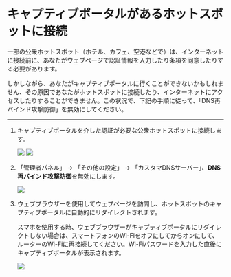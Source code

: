 # キャプティブポータルがあるホットスポットに接続

一部の公衆ホットスポット（ホテル、カフェ、空港などで）は、インターネットに接続前に、あなたがウェブページで認証情報を入力したり条項を同意したりする必要があります。

しかしながら、あなたがキャプティブポータルに行くことができないかもしれません、その原因であなたがホットスポットに接続したり、インターネットにアクセスしたりすることができません。この状況で、下記の手順に従って、「DNS再バインド攻撃防御」を無効にしてください。



---
<ol type="1">
<li>
	<p>キャプティブポータルを介した認証が必要な公衆ホットスポットに接続します。</p>
    <img src="https://static.gl-inet.com/docs/en/2.x/troubleshooting/src/captive_portal/1.jpg"/>
    <img src="https://static.gl-inet.com/docs/en/2.x/troubleshooting/src/captive_portal/6.jpg"/>
</li>
<li>
    <p>「管理者パネル」 -> 「その他の設定」 -> 「カスタマDNSサーバー」、<b>DNS再バインド攻撃防御</b>を無効にします。</p>
	<img src="https://static.gl-inet.com/docs/jp/3/troubleshooting/captive_portal/1.png"/>
</li>
<li>
	<p>ウェブブラウザーを使用してウェブページを訪問し、ホットスポットのキャプティブポータルに自動的にリダイレクトされます。
    </p>
    <p>スマホを使用する時、ウェブブラウザーがキャプティブポータルにリダイレクトしない場合は、スマートフォンのWi-Fiをオフにしてからオンにして、ルーターのWi-Fiに再接続してください。Wi-Fiパスワードを入力した直後にキャプティブポータルが表示されます。
    </p>
	<img src="https://static.gl-inet.com/docs/en/2.x/troubleshooting/src/captive_portal/7.jpg"/>
</li>
</ol>


